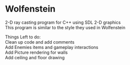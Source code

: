 # Wolfenstein

2-D ray casting program for C++ using SDL 2-D graphics <br />
This program is similar to the style they used in Wolfenstein <br />

Things Left to do: <br />
Clean up code and add comments <br />
Add Enemies items and gameplay interactions <br />
Add Picture rendering for walls <br />
Add ceiling and floor drawing <br />
